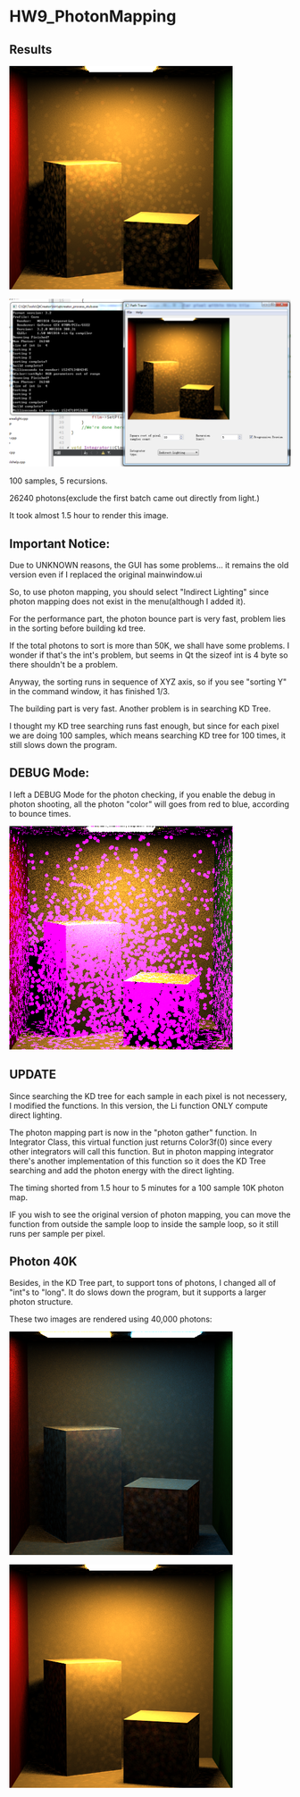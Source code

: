 # HW9_PhotonMapping

## Results

![](./photon.png)

![](./time.png)

100 samples, 5 recursions. 

26240 photons(exclude the first batch came out directly from light.)

It took almost 1.5 hour to render this image. 

## Important Notice: 

Due to UNKNOWN reasons, the GUI has some problems... it remains the old version even if I replaced the original mainwindow.ui

So, to use photon mapping, you should select "Indirect Lighting" since photon mapping does not exist in the menu(although I added it). 

For the performance part, the photon bounce part is very fast, problem lies in the sorting before building kd tree. 

If the total photons to sort is more than 50K, we shall have some problems. I wonder if that's the int's problem, but seems in Qt the sizeof int is 4 byte so there shouldn't be a problem.

Anyway, the sorting runs in sequence of XYZ axis, so if you see "sorting Y" in the command window, it has finished 1/3.

The building part is very fast. Another problem is in searching KD Tree.

I thought my KD tree searching runs fast enough, but since for each pixel we are doing 100 samples, which means searching KD tree for 100 times, it still slows down the program.

## DEBUG Mode:

I left a DEBUG Mode for the photon checking, if you enable the debug in photon shooting, all the photon "color" will goes from red to blue, according to bounce times.

![](./Debug.png)

## UPDATE

Since searching the KD tree for each sample in each pixel is not necessery, I modified the functions. In this version, the Li function ONLY compute direct lighting. 

The photon mapping part is now in the "photon gather" function. In Integrator Class, this virtual function just returns Color3f(0) since every other integrators will call this function. But in photon mapping integrator there's another implementation of this function so it does the KD Tree searching and add the photon energy with the direct lighting. 

The timing shorted from 1.5 hour to 5 minutes for a 100 sample 10K photon map.

IF you wish to see the original version of photon mapping, you can move the function from outside the sample loop to inside the sample loop, so it still runs per sample per pixel. 

## Photon 40K

Besides, in the KD Tree part, to support tons of photons, I changed all of "int"s to "long". It do slows down the program, but it supports a larger photon structure. 

These two images are rendered using 40,000 photons: 

![](./photon40K_c2L.png)

![](./photon40K_2lights.png)
